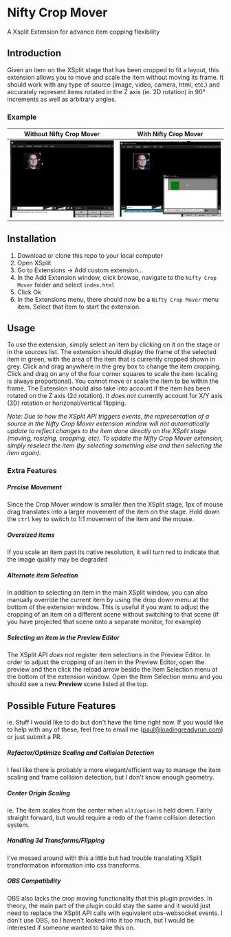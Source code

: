# Nifty Crop Mover
A Xsplit Extension for advance item copping flexibility

## Introduction
Given an item on the XSplit stage that has been cropped to fit a layout, this extension allows you to move and scale the item without moving its frame. It should work with any type of source (image, video, camera, html, etc.) and accurately represent items rotated in the Z axis (ie. 2D rotation) in 90° increments as well as arbitrary angles.

### Example
Without Nifty Crop Mover | With Nifty Crop Mover
-------------------|--------------
![Before](media/crop-demo-before.gif)|![After](media/crop-demo-after.gif)

## Installation
1. Download or clone this repo to your local computer
2. Open XSplit
3. Go to Extensions -> Add custom extension...
4. In the Add Extension window, click browse, navigate to the `Nifty Crop Mover` folder and select `index.html`
5. Click Ok
6. In the Extensions menu, there should now be a `Nifty Crop Mover` menu item. Select that item to start the extension.

## Usage
To use the extension, simply select an item by clicking on it on the stage or in the sources list. The extension should display the frame of the selected item in green, with the area of the item that is currently cropped shown in grey. Click and drag anywhere in the grey box to change the item cropping. Click and drag on any of the four corner squares to scale the item (scaling is always proportional). You cannot move or scale the item to be within the frame. The Extension should also take into account if the item has been rotated on the Z axis (2d rotation). It *does not* currently account for X/Y axis (3D) rotation or horizonal/vertical flipping.

*Note: Due to how the XSplit API triggers events, the representation of a source in the Nifty Crop Mover extension window will not automatically update to reflect changes to the item done directly on the XSplit stage (moving, resizing, cropping, etc). To update the Nifty Crop Mover extension, simply reselect the item (by selecting something else and then selecting the item again).*

### Extra Features
##### Precise Movement
Since the Crop Mover window is smaller then the XSplit stage, 1px of mouse drag translates into a larger movement of the item on the stage. Hold down the `ctrl` key to switch to 1:1 movement of the item and the mouse.

##### Oversized items
If you scale an item past its native resolution, it will turn red to indicate that the image quality may be degraded

##### Alternate item Selection
In addition to selecting an item in the main XSplit window, you can also manually override the current item by using the drop down menu at the bottom of the extension window. This is useful if you want to adjust the cropping of an item on a different scene without switching to that scene (if you have projected that scene onto a separate monitor, for example)

##### Selecting an item in the Preview Editor
The XSplit API *does not* register item selections in the Preview Editor. In order to adjust the cropping of an item in the Preview Editor, open the preview and then click the reload arrow beside the Item Selection menu at the bottom of the extension window. Open the Item Selection menu and you should see a new **Preview** scene listed at the top.

## Possible Future Features
ie. Stuff I would like to do but don't have the time right now. If you would like to help with any of these, feel free to email me (paul@loadingreadyrun.com) or just submit a PR.
##### Refactor/Optimize Scaling and Collision Detection
I feel like there is probably a more elegant/efficient way to manage the item scaling and frame collision detection, but I don't know enough geometry.
##### Center Origin Scaling
ie. The item scales from the center when `alt/option` is held down. Fairly straight forward, but would require a redo of the frame collision detection system.
##### Handling 3d Transforms/Flipping
I've messed around with this a little but had trouble translating XSplit transformation information into css transforms.
##### OBS Compatibility
OBS also lacks the crop moving functionality that this plugin provides. In theory, the main part of the plugin could stay the same and it would just need to replace the XSplit API calls with equivalent obs-websocket events. I don't use OBS, so I haven't looked into it too much, but I would be interested if someone wanted to take this on.
